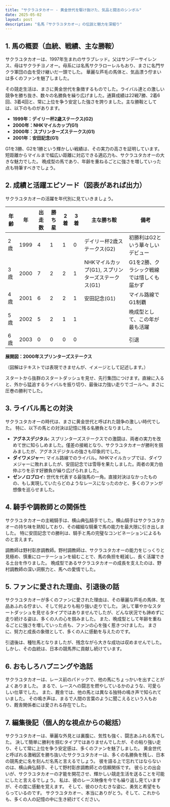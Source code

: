```yaml
---
title: "サクラユタカオー - 黄金世代を駆け抜けた、気品と闘志のシンボル"
date: 2025-05-02
layout: post
description: "名馬『サクラユタカオー』の伝説と魅力を深堀り"
---
```


## 1. 馬の概要（血統、戦績、主な勝鞍）

サクラユタカオーは、1997年生まれのサラブレッド。父はサンデーサイレンス、母はサクラチヨノオー。母系には名馬サクラローレルもおり、まさに名門サクラ軍団の血を受け継いだ一頭でした。  華麗な芦毛の馬体と、気品漂う佇まいは多くのファンを魅了しました。

その競走生活は、まさに黄金世代を象徴するものでした。ライバル達との激しい競争を勝ち抜き、数々の名勝負を繰り広げました。通算成績は22戦7勝、2着6回、3着4回と、常に上位を争う安定した強さを誇りました。主な勝鞍としては、以下のものがあります。

* **1999年：デイリー杯2歳ステークス(G2)**
* **2000年：NHKマイルカップ(G1)**
* **2000年：スプリンターズステークス(G1)**
* **2001年：安田記念(G1)**

G1を3勝、G2を1勝という輝かしい戦績は、その実力の高さを証明しています。短距離からマイルまで幅広い距離に対応できる適応力も、サクラユタカオーの大きな魅力でした。  晩成型の馬であり、年齢を重ねるごとに強さを増していった点も特筆すべきでしょう。


## 2. 成績と活躍エピソード（図表があれば出力）

サクラユタカオーの活躍を年代別に見ていきましょう。

| 年齢 | 年 | 出走数 | 勝ち星 | 2着 | 3着 | 主な勝ち鞍 | 備考 |
|---|---|---|---|---|---|---|---|
| 2歳 | 1999 | 4 | 1 | 1 | 0 | デイリー杯2歳ステークス(G2) | 初勝利はG2という華々しいデビュー |
| 3歳 | 2000 | 7 | 2 | 2 | 1 | NHKマイルカップ(G1), スプリンターズステークス(G1) | G1を2勝、クラシック戦線では惜しくも届かず |
| 4歳 | 2001 | 6 | 2 | 2 | 1 | 安田記念(G1) | マイル路線でG1制覇 |
| 5歳 | 2002 | 5 | 2 | 1 | 1 |  | 晩成型として、この年が最も活躍 |
| 6歳 | 2003 | 0 | 0 | 0 | 0 |  |  引退 |


**展開図：2000年スプリンターズステークス**

（図解はテキストでは表現できませんが、イメージとして記述します。）

スタートから抜群のスタートダッシュを見せ、先行集団につけます。直線に入ると、外から猛追するライバルを振り切り、最後は力強い走りでゴールへ。まさに圧巻の勝利でした。


## 3. ライバル馬との対決

サクラユタカオーの時代は、まさに黄金世代と呼ばれた競争の激しい時代でした。  特に、以下の馬との対決は記憶に残る名勝負となりました。

* **アグネスデジタル:**  スプリンターズステークスでの激闘は、両者の実力を改めて世に知らしめました。僅差の接戦となり、サクラユタカオーが勝利を掴みましたが、アグネスデジタルの強さも印象的でした。
* **ダイワメジャー:** マイル路線でのライバル。NHKマイルカップでは、ダイワメジャーに敗れましたが、安田記念では雪辱を果たしました。両者の実力伯仲ぶりを示す好勝負が繰り広げられました。
* **ゼンノロブロイ:**  世代を代表する最強馬の一角。直接対決はなかったものの、もし実現していたらどのようなレースになったのかと、多くのファンが想像を巡らせました。


## 4. 騎手や調教師との関係性

サクラユタカオーの主戦騎手は、横山典弘騎手でした。横山騎手はサクラユタカオーの持ち味を熟知しており、その繊細な騎乗で馬の能力を最大限に引き出しました。  特に安田記念での勝利は、騎手と馬の完璧なコンビネーションによるものと言えます。

調教師は野村彰彦調教師。野村調教師は、サクラユタカオーの能力をじっくりと見極め、慎重にローテーションを組むことで、馬の負担を軽減し、長く活躍できる土台を作りました。  晩成型であるサクラユタカオーの成長を支えたのは、野村調教師の深い洞察力と、馬への愛情でした。


## 5. ファンに愛された理由、引退後の話

サクラユタカオーが多くのファンに愛された理由は、その華麗な芦毛の馬体、気品あふれる佇まい、そして何よりも粘り強い走りでした。  決して華やかなスタートダッシュを見せるタイプではありませんでしたが、どんな状況でも諦めずに走り続ける姿は、多くの人の心を掴みました。  また、晩成型として年齢を重ねるごとに強さを増していった点も、ファンの心を強く惹きつけました。  まさに、努力と成長の象徴として、多くの人に感動を与えたのです。

引退後は、種牡馬となりましたが、残念ながら大きな成功は収めませんでした。しかし、その血統は、日本の競馬界に貢献し続けています。


## 6. おもしろハプニングや逸話

サクラユタカオーは、レース前のパドックで、他の馬にちょっかいを出すことがよくありました。  まるで、レースへの闘志を燃やしているかのような、可愛らしい仕草でした。  また、厩舎では、他の馬とは異なる独特の鳴き声で知られていました。  その鳴き声は、まるで人間の言葉のように聞こえるという人もおり、厩舎関係者には愛される存在でした。


## 7. 編集後記（個人的な視点からの総括）

サクラユタカオーは、華麗な外見とは裏腹に、気性も強く、闘志あふれる馬でした。  決して簡単に勝利を掴むタイプではありませんでしたが、その粘り強い走り、そして常に上位を争う安定感は、多くのファンを魅了しました。  黄金世代と呼ばれる激戦区を勝ち抜いたサクラユタカオーは、多くの名勝負を残し、日本の競馬史に名を刻んだ名馬と言えるでしょう。  彼を語る上で忘れてはならないのは、横山典弘騎手、そして野村彰彦調教師との信頼関係です。  彼らとの出会いが、サクラユタカオーの才能を開花させ、輝かしい競走生活を送ることを可能にしたと言えるでしょう。  私は、彼のレース映像を今でも繰り返し見ていますが、その度に感動を覚えます。  そして、彼のひたむきな姿に、勇気と希望をもらっているのです。  サクラユタカオー、本当にありがとう。そして、これからも、多くの人の記憶の中に生き続けてください。
